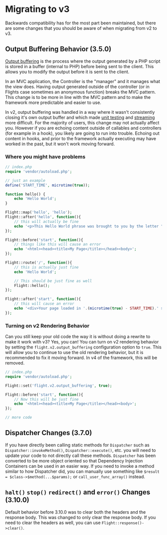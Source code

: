 # Migrating to v3

Backwards compatibility has for the most part been maintained, but there are some changes that you should be aware of when 
migrating from v2 to v3.

## Output Buffering Behavior (3.5.0)

[Output buffering](https://stackoverflow.com/questions/2832010/what-is-output-buffering-in-php) is the process where the output 
generated by a PHP script is stored in a buffer (internal to PHP) before being sent to the client. This allows you to modify 
the output before it is sent to the client.

In an MVC application, the Controller is the "manager" and it manages what the view does. Having output generated outside of 
the controller (or in Flights case sometimes an anonymous function) breaks the MVC pattern. This change is to be more in line 
with the MVC pattern and to make the framework more predictable and easier to use.

In v2, output buffering was handled in a way where it wasn't consistently closing it's own output buffer and which made 
[unit testing](https://github.com/flightphp/core/pull/545/files#diff-eb93da0a3473574fba94c3c4160ce68e20028e30b267875ab0792ade0b0539a0R42) 
and [streaming](https://github.com/flightphp/core/issues/413) more difficult. For the majority of users, this change may not 
actually affect you. However if you are echoing content outside of callables and controllers (for example in a hook), you likely 
are going to run into trouble. Echoing out content in hooks, and prior to the framework actually executing may have worked in 
the past, but it won't work moving forward.

### Where you might have problems
```php
// index.php
require 'vendor/autoload.php';

// just an example
define('START_TIME', microtime(true));

function hello() {
	echo 'Hello World';
}

Flight::map('hello', 'hello');
Flight::after('hello', function(){
	// this will actually be fine
	echo '<p>This Hello World phrase was brought to you by the letter "H"</p>';
});

Flight::before('start', function(){
	// things like this will cause an error
	echo '<html><head><title>My Page</title></head><body>';
});

Flight::route('/', function(){
	// this is actually just fine
	echo 'Hello World';

	// This should be just fine as well
	Flight::hello();
});

Flight::after('start', function(){
	// this will cause an error
	echo '<div>Your page loaded in '.(microtime(true) - START_TIME).' seconds</div></body></html>';
});
```

### Turning on v2 Rendering Behavior

Can you still keep your old code the way it is without doing a rewrite to make it work with v3? Yes, you can! You can turn on v2 
rendering behavior by setting the `flight.v2.output_buffering` configuration option to `true`. This will allow you to continue to 
use the old rendering behavior, but it is recommended to fix it moving forward. In v4 of the framework, this will be removed.

```php
// index.php
require 'vendor/autoload.php';

Flight::set('flight.v2.output_buffering', true);

Flight::before('start', function(){
	// Now this will be just fine
	echo '<html><head><title>My Page</title></head><body>';
});

// more code 
```

## Dispatcher Changes (3.7.0)

If you have directly been calling static methods for `Dispatcher` such as `Dispatcher::invokeMethod()`, `Dispatcher::execute()`, etc. 
you will need to update your code to not directly call these methods. `Dispatcher` has been converted to be more object oriented so 
that Dependency Injection Containers can be used in an easier way. If you need to invoke a method similar to how Dispatcher did, you 
can manually use something like `$result = $class->$method(...$params);` or `call_user_func_array()` instead.

## `halt()` `stop()` `redirect()` and `error()` Changes (3.10.0)

Default behavior before 3.10.0 was to clear both the headers and the response body. This was changed to only clear the response body. 
If you need to clear the headers as well, you can use `Flight::response()->clear()`.